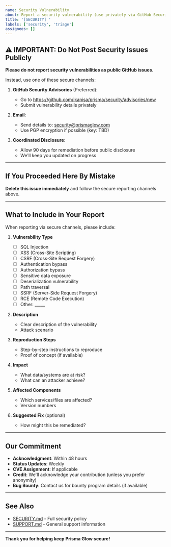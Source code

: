 ```yaml
---
name: Security Vulnerability
about: Report a security vulnerability (use privately via GitHub Security)
title: '[SECURITY] '
labels: ['security', 'triage']
assignees: []
---
```


## ⚠️ IMPORTANT: Do Not Post Security Issues Publicly

**Please do not report security vulnerabilities as public GitHub issues.**

Instead, use one of these secure channels:

1. **GitHub Security Advisories** (Preferred):
   - Go to https://github.com/ikanisa/prisma/security/advisories/new
   - Submit vulnerability details privately

2. **Email**:
   - Send details to: security@prismaglow.com
   - Use PGP encryption if possible (key: TBD)

3. **Coordinated Disclosure**:
   - Allow 90 days for remediation before public disclosure
   - We'll keep you updated on progress

---

## If You Proceeded Here By Mistake

**Delete this issue immediately** and follow the secure reporting channels above.

---

## What to Include in Your Report

When reporting via secure channels, please include:

1. **Vulnerability Type**
   - [ ] SQL Injection
   - [ ] XSS (Cross-Site Scripting)
   - [ ] CSRF (Cross-Site Request Forgery)
   - [ ] Authentication bypass
   - [ ] Authorization bypass
   - [ ] Sensitive data exposure
   - [ ] Deserialization vulnerability
   - [ ] Path traversal
   - [ ] SSRF (Server-Side Request Forgery)
   - [ ] RCE (Remote Code Execution)
   - [ ] Other: _____

2. **Description**
   - Clear description of the vulnerability
   - Attack scenario

3. **Reproduction Steps**
   - Step-by-step instructions to reproduce
   - Proof of concept (if available)

4. **Impact**
   - What data/systems are at risk?
   - What can an attacker achieve?

5. **Affected Components**
   - Which services/files are affected?
   - Version numbers

6. **Suggested Fix** (optional)
   - How might this be remediated?

---

## Our Commitment

- **Acknowledgment**: Within 48 hours
- **Status Updates**: Weekly
- **CVE Assignment**: If applicable
- **Credit**: We'll acknowledge your contribution (unless you prefer anonymity)
- **Bug Bounty**: Contact us for bounty program details (if available)

---

## See Also

- [SECURITY.md](../SECURITY.md) - Full security policy
- [SUPPORT.md](../SUPPORT.md) - General support information

---

**Thank you for helping keep Prisma Glow secure!**
